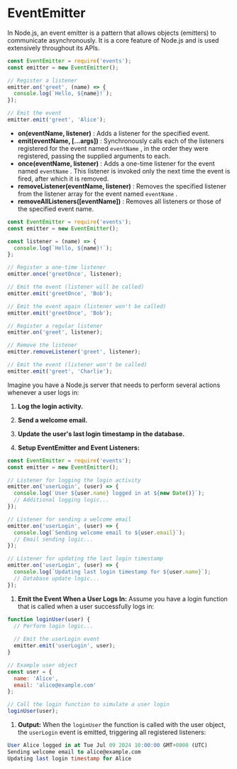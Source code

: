 # EventEmitter

In Node.js, an event emitter is a pattern that allows objects (emitters) to communicate asynchronously. It is a core feature of Node.js and is used extensively throughout its APIs.



```javascript
const EventEmitter = require('events');
const emitter = new EventEmitter();

// Register a listener
emitter.on('greet', (name) => {
  console.log(`Hello, ${name}!`);
});

// Emit the event
emitter.emit('greet', 'Alice');
```
- **on(eventName, listener)** : Adds a listener for the specified event.
- **emit(eventName, [...args])**  : Synchronously calls each of the listeners registered for the event named `eventName`  , in the order they were registered, passing the supplied arguments to each.
- **once(eventName, listener)**  : Adds a one-time listener for the event named `eventName`  . This listener is invoked only the next time the event is fired, after which it is removed.
- **removeListener(eventName, listener)**  : Removes the specified listener from the listener array for the event named `eventName`  .
- **removeAllListeners([eventName])**  : Removes all listeners or those of the specified event name.


```javascript
const EventEmitter = require('events');
const emitter = new EventEmitter();

const listener = (name) => {
  console.log(`Hello, ${name}!`);
};

// Register a one-time listener
emitter.once('greetOnce', listener);

// Emit the event (listener will be called)
emitter.emit('greetOnce', 'Bob');

// Emit the event again (listener won't be called)
emitter.emit('greetOnce', 'Bob');

// Register a regular listener
emitter.on('greet', listener);

// Remove the listener
emitter.removeListener('greet', listener);

// Emit the event (listener won't be called)
emitter.emit('greet', 'Charlie');
```


Imagine you have a Node.js server that needs to perform several actions whenever a user logs in:

1. **Log the login activity.**
2. **Send a welcome email.**
3. **Update the user's last login timestamp in the database.**


1. **Setup EventEmitter and Event Listeners:**
```javascript
const EventEmitter = require('events');
const emitter = new EventEmitter();

// Listener for logging the login activity
emitter.on('userLogin', (user) => {
  console.log(`User ${user.name} logged in at ${new Date()}`);
  // Additional logging logic...
});

// Listener for sending a welcome email
emitter.on('userLogin', (user) => {
  console.log(`Sending welcome email to ${user.email}`);
  // Email sending logic...
});

// Listener for updating the last login timestamp
emitter.on('userLogin', (user) => {
  console.log(`Updating last login timestamp for ${user.name}`);
  // Database update logic...
});
```
1. **Emit the Event When a User Logs In:**
Assume you have a login function that is called when a user successfully logs in:

```javascript
function loginUser(user) {
  // Perform login logic...
  
  // Emit the userLogin event
  emitter.emit('userLogin', user);
}

// Example user object
const user = {
  name: 'Alice',
  email: 'alice@example.com'
};

// Call the login function to simulate a user login
loginUser(user);
```
1. **Output:**
When the `loginUser` the function is called with the user object, the `userLogin` event is emitted, triggering all registered listeners:

```sql
User Alice logged in at Tue Jul 09 2024 10:00:00 GMT+0000 (UTC)
Sending welcome email to alice@example.com
Updating last login timestamp for Alice
```


